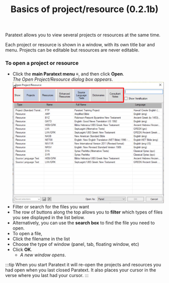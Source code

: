 ﻿---
title: Basics of project/resource  (0.2.1b)
---

Paratext allows you to view several projects or resources at the same time.

Each project or resource is shown in a window, with its own title bar and menu. Projects can be editable but resources are never editable.

### To open a project or resource

-  Click the **main Paratext menu ≡**, and then click **Open**.  
  *The Open Project/Resource dialog box appears*.  
    ![](../../media/34923eb5e2b39c4da974ed4528ec47f8.png)
-  Filter or search for the files you want
-  The row of buttons along the top allows you to **filter** which types of files you see displayed in the list below.
-  Alternatively, you can use the **search box** to find the file you need to open.
-  To open a file,
-  Click the filename in the list
-  Choose the type of window (panel, tab, floating window, etc)
-  Click **OK**.  
    -  *A new window opens*.

:::tip
When you start Paratext it will re-open the projects and resources you had open when you last closed Paratext. It also places your cursor in the verse where you last had your cursor.
:::
